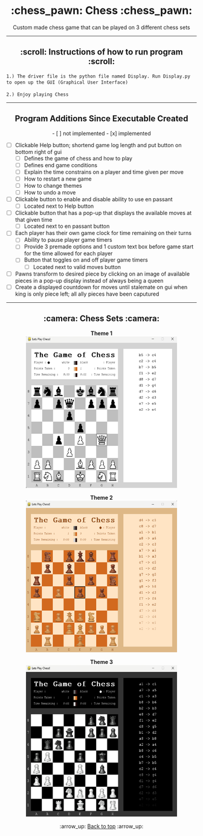 <h1 align='center'>:chess_pawn: Chess :chess_pawn:</h1>
<p align='center'>
    Custom made chess game that can be played on 3 different chess sets
</p>

---
<!-- instruction section -->
<h2 align='center'>:scroll: Instructions of how to run program :scroll:</h2>
    
    1.) The driver file is the python file named Display. Run Display.py to open up the GUI (Graphical User Interface)

    2.) Enjoy playing Chess
---
<h2 align='center'>Program Additions Since Executable Created</h2>
<p align='center'>- [ ] not implemented - [x] implemented</p>

- [ ] Clickable Help button; shortend game log length and put button on bottom right of gui
    - [ ] Defines the game of chess and how to play
    - [ ] Defines end game conditions
    - [ ] Explain the time constrains on a player and time given per move
    - [ ] How to restart a new game
    - [ ] How to change themes
    - [ ] How to undo a move
- [ ] Clickable button to enable and disable ability to use en passant
    - [ ] Located next to Help button
- [ ] Clickable button that has a pop-up that displays the available moves at that given time
    - [ ] Located next to en passant button
- [ ] Each player has their own game clock for time remaining on their turns
    - [ ] Ability to pause player game timers
    - [ ] Provide 3 premade options and 1 custom text box before game start for the time allowed for each player
    - [ ] Button that toggles on and off player game timers
        - [ ] Located next to valid moves button
- [ ] Pawns transform to desired piece by clicking on an image of available pieces in a pop-up display instead of always being a queen
- [ ] Create a displayed countdown for moves until stalemate on gui when king is only piece left; all ally pieces have been caputured
---
<h2 align='center'>:camera: Chess Sets :camera:</h2>
<div align='center'>

**Theme 1**<br>
<img width="400" height="400" alt="Database Data" src="Project_Images/Theme_One.png">

**Theme 2**<br>
<img width="400" height="400" alt="Database Data" src="Project_Images/Theme_Two.png">

**Theme 3**<br>
<img width="400" height="400" alt="Database Data" src="Project_Images/Theme_Three.png">
</div>

<!-- footer section -->
<div align='center'>
    <p>:arrow_up: <a href="#chess_pawn-Chess-chess_pawn">Back to top</a> :arrow_up:</p>
</div>

